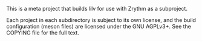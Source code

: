 This is a meta project that builds lilv for use with
Zrythm as a subproject.

Each project in each subdirectory is subject to its own
license, and the build configuration (meson files) are licensed
under the GNU AGPLv3+. See the COPYING file for the full text.
